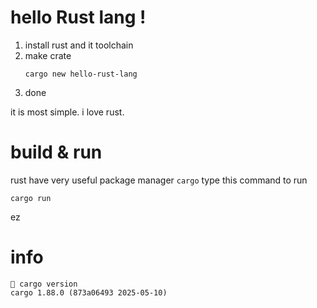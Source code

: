 # hello Rust lang !
1. install rust and it toolchain
2. make crate
    ```
    cargo new hello-rust-lang
    ```
3. done

it is most simple. i love rust.

# build & run
rust have very useful package manager `cargo`
type this command to run
```
cargo run
```
ez

# info

```
 cargo version
cargo 1.88.0 (873a06493 2025-05-10)
```